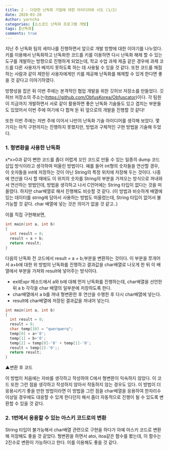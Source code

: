 ```yaml
---
title: 2 - 다양한 난독화 기법에 대한 아이디어와 시도 (1/2)
date: 2020-03-20
Author: yarncha
categories: [소스코드 난독화 프로그램 개발]
tags: [난독화]
comments: true
---
```


지난 주 난독화 팀의 세미나를 진행하면서 앞으로 개발 방향에 대한 이야기를 나누었다. 키를 이용해서 난독화하고 난독화한 코드를 키를 이용하면 다시 난독화 해제 할 수 있는 도구를 개발하는 방향으로 진행하게 되었는데, 학교 수업 과제 제출 같은 경우에 과제 코드를 다른 사용자가 베끼지 못하도록 하는 데 사용될 수 있을 것 같다. 또한 코드를 채점하는 사람과 같이 제한된 사용자에게만 키를 제공해 난독화를 해제할 수 있게 한다면 좋을 것 같다고 이야기하였다.

방향성을 잡은 뒤 이번 주에는 본격적인 협업 개발을 위한 깃허브 저장소를 만들었다. 깃허브 저장소의 주소는(<https://github.com/ObfusKorea/Obfuscator>)이다. 각 팀원이 지금까지 개발하면서 서로 같이 활용하면 좋은 난독화 기술들도 있고 겹치는 부분들도 있었어서 이번 주에 여기에 다 합쳐 둔 뒤 앞으로의 개발을 진행할 것 같다!

또한 이번 주에는 저번 주에 이어서 나만의 난독화 기술 아이디어를 생각해 보았다. 몇 가지는 아직 구현까지는 진행하지 못했지만, 방법과 구체적인 구현 방법을 기술해 두었다.

### 1. 형변환을 사용한 난독화

x*x>0과 같이 뻔한 코드를 좀더 어렵게 꼬인 코드로 만들 수 있는 일종의 dump 코드 삽입 방식이라고 생각하여 떠올린 방법이다. 예를 들어 int형의 숫자들을 연산할 경우, 이 숫자들을 int에 저장하는 것이 아닌 String의 특정 위치에 저장해 두는 것이다. 나중에 연산을 다시 할 때에도 이 위치의 숫자를 String의 부분을 가져오는 방식으로 꺼내와서 연산하는 방법인데, 방법을 생각하고 나서 C언어에는 String 타입이 없다는 것을 떠올렸다. 하지만 char배열로 해서 진행해도 비슷할 것 같다. (이 방법과 비슷하게 배열에 있는 데이터를 string에 담아서 사용하는 방법도 떠올렸는데, String 타입이 없어서 불가능할 것 같다. char 배열에 넣는 것은 의미가 없을 것 같고..)

이를 직접 구현해보면,

```c
int main(int a, int b)
{
  int result = 0;
  result = a + b;
  return result;
}
```

다음의 난독화 전 코드에서 result = a + b;부분을 변환하는 것이다. 이 부분을 쪼개어서 a+b에 대한 위 방법의 난독화를 진행하고 결과값을 char배열로 나오게 한 뒤 이 배열에서 부분을 가져와 result에 넣어주는 방식이다.

- exitExpr 메소드에서 a와 b에 대해 먼저 난독화를 진행하는데, char배열을 선언한 뒤 a b 각각을 char 배열의 일부분에 저장하도록 한다.
- char배열에서 a b를 꺼내 형변환한 후 연산을 수행한 후 다시 char배열에 넣는다.
- result에 char배열에 저장된 결과값을 꺼내어 넣는다.

```c
int main(int a, int b)
{
  int result = 0;
  result = 0;
  char temp[10] = "qwerqwerq";
  temp[0] = a+'0';
  temp[1] = b+'0';
  temp[2] = temp[0]-'0' + temp[1]-'0';
  result = temp[2]-'0';;
  return result;
}
```

▲변환 후 코드

이 방법이 처음에는 자바를 생각하고 작성하여 C에서 형변환이 익숙하지 않았다. 이 코드 또한 그런 점을 생각하고 작성하지 않아서 작동하지 않는 경우도 있다. 이 방법이 더 응용시키기 좋을 만한 방법이라면 이 방법을 그런 점을 char배열을 응용하여 한자리수 이상일 경우에도 대응할 수 있게 한다던지 해서 좀더 자동적으로 진행이 될 수 있도록 변환할 수 있을 것 같다.

### 2. 1번에서 응용할 수 있는 아스키 코드로의 변환

String 타입이 불가능해서 char배열 관련으로 구현을 하다가 아예 아스키 코드로 변환해 저장해도 좋을 것 같았다. 형변환을 하면서 atoi, itoa같은 함수를 봤는데, 이 함수는 2진수로 변환이 가능하다고 한다. 이를 이용해도 좋을 것 같다.
